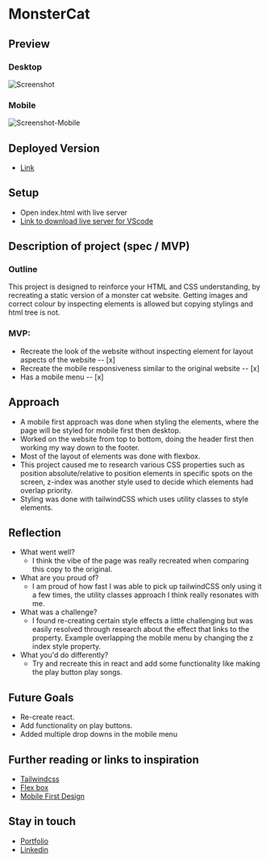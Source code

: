 # MonsterCat

## Preview

### Desktop

![Screenshot](./screenshot/e-commerce-mock-thumbnail.png)

### Mobile
![Screenshot-Mobile](./screenshot/e-commerce-mock-cart-thumbnail.png)


## Deployed Version

* [Link]( https://monster-cat.vercel.app/)

## Setup

* Open index.html with live server
* [Link to download live server for VScode]( https://marketplace.visualstudio.com/items?itemName=ritwickdey.LiveServer)

## Description of project (spec / MVP)

### Outline
This project is designed to reinforce your HTML and CSS understanding, by recreating a static version of a monster cat website.
Getting images and correct colour by inspecting elements is allowed but copying stylings and html tree is not.

### MVP:
  - Recreate the look of the website without inspecting element for layout aspects of the website -- [x]
  - Recreate the mobile responsiveness similar to the original website -- [x]
  - Has a mobile menu -- [x]
 

## Approach
* A mobile first approach was done when styling the elements, where the page will be styled for mobile first then desktop.
* Worked on the website from top to bottom, doing the header first then working my way down to the footer.
* Most of the layout of elements was done with flexbox.
* This project caused me to research various CSS properties such as position absolute/relative to position elements in specific spots on the screen, z-index was another style used to decide which elements had overlap priority.
* Styling was done with tailwindCSS which uses utility classes to style elements. 

## Reflection
* What went well?
  - I think the vibe of the page was really recreated when comparing this copy to the original.
* What are you proud of? 
  - I am proud of how fast I was able to pick up tailwindCSS only using it a few times, the utility classes approach I think really resonates with me.
* What was a challenge?
  - I found re-creating certain style effects a little challenging but was easily resolved through research about the effect that links to the property. Example overlapping the mobile menu by changing the z index style property.
* What you'd do differently?
  - Try and recreate this in react and add some functionality like making the play button play songs.

## Future Goals

* Re-create react.
* Add functionality on play buttons.
* Added multiple drop downs in the mobile menu


## Further reading or links to inspiration

*  [Tailwindcss]( https://tailwindcss.com/docs/installation)
*  [Flex box]( https://css-tricks.com/snippets/css/a-guide-to-flexbox/)
*  [Mobile First Design]( https://www.browserstack.com/guide/how-to-implement-mobile-first-design#:~:text=Mobile%2DFirst%20Approach-,What%20is%20Mobile%2DFirst%20Design%3F,up%20to%20larger%20screen%20sizes.)

## Stay in touch

*  [Portfolio]( https://edric-khoo.vercel.app/)
*  [Linkedin]( https://www.linkedin.com/in/edric-khoo-98881b173/)




